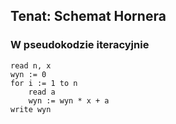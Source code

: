 ## Tenat: Schemat Hornera
### W pseudokodzie iteracyjnie
    read n, x
    wyn := 0
    for i := 1 to n
        read a
        wyn := wyn * x + a
    write wyn
